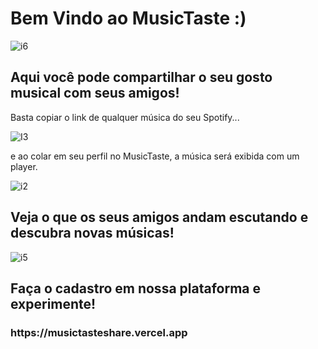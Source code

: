 <h1>Bem Vindo ao MusicTaste :)</h1>

![i6](https://github.com/lucas-marques-0/MusicTaste-backend/assets/111307314/7e86be01-39b0-450a-8993-22ffbaf5fb22)

<h2>Aqui você pode compartilhar o seu gosto musical com seus amigos!</h2>

<p>Basta copiar o link de qualquer música do seu Spotify...</p>

![I3](https://github.com/lucas-marques-0/MusicTaste-frontend/assets/111307314/a5b4e2d9-e80b-46b7-af3f-d3e1e6a2b95d)

<p>e ao colar em seu perfil no MusicTaste, a música será exibida com um player.</p>

![i2](https://github.com/lucas-marques-0/MusicTaste-frontend/assets/111307314/ea98392c-8d64-4d0c-8d2f-0041886fd482)

<h2>Veja o que os seus amigos andam escutando e descubra novas músicas!</h2>

![i5](https://github.com/lucas-marques-0/MusicTaste-frontend/assets/111307314/2cdf40cf-089d-4a9f-8756-82bdc4f5bb9c)

<h2>Faça o cadastro em nossa plataforma e experimente!</h2>
<h3>https://musictasteshare.vercel.app</h3>
